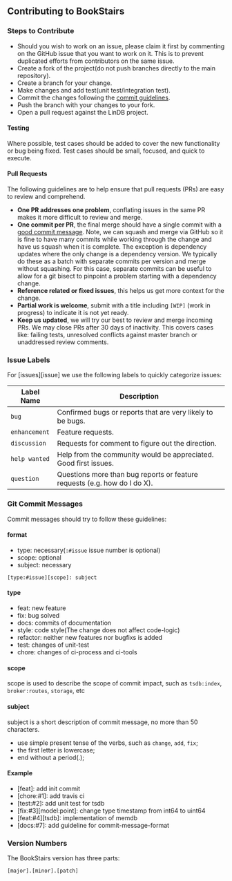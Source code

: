## Contributing to BookStairs

### Steps to Contribute

* Should you wish to work on an issue, please claim it first by commenting on the GitHub issue that you want to work on
  it.
  This is to prevent duplicated efforts from contributors on the same issue.
* Create a fork of the project(do not push branches directly to the main repository).
* Create a branch for your change.
* Make changes and add test(unit test/integration test).
* Commit the changes following the [commit guidelines](#git-commit-messages).
* Push the branch with your changes to your fork.
* Open a pull request against the LinDB project.

#### Testing

Where possible, test cases should be added to cover the new functionality or bug being
fixed. Test cases should be small, focused, and quick to execute.

#### Pull Requests

The following guidelines are to help ensure that pull requests (PRs) are easy to review and
comprehend.

* **One PR addresses one problem**, conflating issues in the same PR makes it more difficult
  to review and merge.
* **One commit per PR**, the final merge should have a single commit with a
  [good commit message](#git-commit-messages). Note, we can squash and merge via GitHub
  so it is fine to have many commits while working through the change and have us squash
  when it is complete. The exception is dependency updates where the
  only change is a dependency version. We typically do these as a batch with separate commits
  per version and merge without squashing. For this case, separate commits can be useful to
  allow for a git bisect to pinpoint a problem starting with a dependency change.
* **Reference related or fixed issues**, this helps us get more context for the change.
* **Partial work is welcome**, submit with a title including `[WIP]` (work in progress) to
  indicate it is not yet ready.
* **Keep us updated**, we will try our best to review and merge incoming PRs. We may close
  PRs after 30 days of inactivity. This covers cases like: failing tests, unresolved conflicts
  against master branch or unaddressed review comments.

### Issue Labels

For [issues][issue] we use the following labels to quickly categorize issues:

| Label Name     | Description                                                               |
|----------------|---------------------------------------------------------------------------|
| `bug`          | Confirmed bugs or reports that are very likely to be bugs.                |
| `enhancement`  | Feature requests.                                                         |
| `discussion`   | Requests for comment to figure out the direction.                         |
| `help wanted`  | Help from the community would be appreciated. Good first issues.          |
| `question`     | Questions more than bug reports or feature requests (e.g. how do I do X). |

### Git Commit Messages

Commit messages should try to follow these guidelines:

#### format

+ type: necessary(`:#issue` issue number is optional)
+ scope: optional
+ subject: necessary

```
[type:#issue][scope]: subject
```

#### type

+ feat: new feature
+ fix: bug solved
+ docs: commits of documentation
+ style: code style(The change does not affect code-logic)
+ refactor: neither new features nor bugfixs is added
+ test: changes of unit-test
+ chore: changes of ci-process and ci-tools

#### scope

scope is used to describe the scope of commit impact, such as `tsdb:index`, `broker:routes`, `storage`, etc

#### subject

subject is a short description of commit message, no more than 50 characters.

+ use simple present tense of the verbs, such as `change`, `add`, `fix`;
+ the first letter is lowercase;
+ end without a period(.);

#### Example

+ [feat]: add init commit
+ [chore:#1]: add travis ci
+ [test:#2]: add unit test for tsdb
+ [fix:#3][model:point]: change type timestamp from int64 to uint64
+ [feat:#4][tsdb]: implementation of memdb
+ [docs:#7]: add guideline for commit-message-format

### Version Numbers

The BookStairs version has three parts:

```
[major].[minor].[patch]
```
